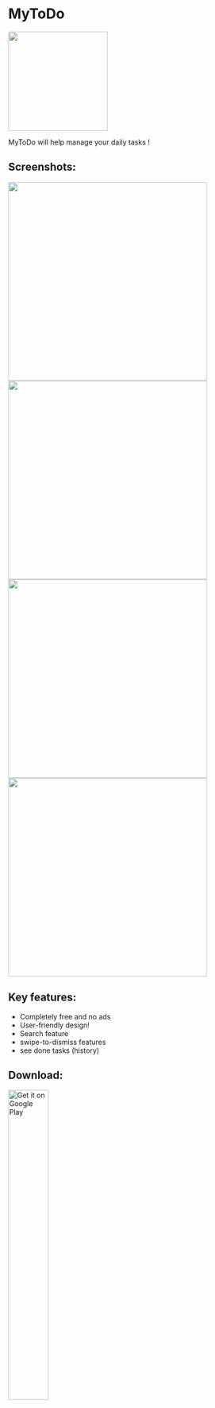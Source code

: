 # MyToDo
<img src="https://user-images.githubusercontent.com/86179143/177038883-385ea150-1969-4a65-bd1a-d45dcd726139.png" height="200px"/> <br>

MyToDo will help manage your daily tasks !

## Screenshots:
<div>
<img src="https://user-images.githubusercontent.com/86179143/177038930-50cfb994-2e05-40e7-9ca8-8d923da34c11.PNG" height="400px"/> 
<img src="https://user-images.githubusercontent.com/86179143/177038941-517d53f8-49d8-4887-b055-58a5e71e7175.PNG" height="400px"/> 
<img src="https://user-images.githubusercontent.com/86179143/177039057-250a4097-92fe-420f-873a-82d355311968.PNG" height="400px"/>
<img src="https://user-images.githubusercontent.com/86179143/177039087-7dea6de2-f4b7-4a7b-a489-59861d7c3ee6.PNG" height="400px"/>
</div>

## Key features:
- Completely free and no ads
- User-friendly design!
- Search feature
- swipe-to-dismiss features
- see done tasks (history)

## Download:
<a href='https://play.google.com/store/apps/details?id=com.mytodo.myapplication'><img alt='Get it on Google Play'
src='https://play.google.com/intl/ru_ru/badges/images/generic/en_badge_web_generic.png' width="40%" height="40%" /></a>
